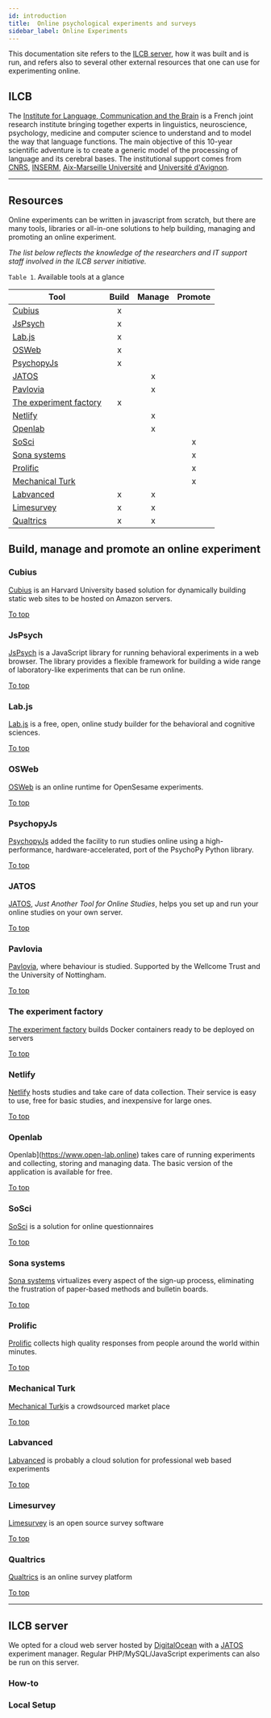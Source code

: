 ```yaml
---
id: introduction
title:  Online psychological experiments and surveys
sidebar_label: Online Experiments
---
```


This documentation site refers to the [ILCB server](https://ilc-online-test.net), how it was built and is run, and refers also to several other external resources that one can use for experimenting online.

## ILCB

The [Institute for Language, Communication and the Brain](https://www.ilcb.fr) is a French joint research institute bringing together experts in linguistics, neuroscience, psychology, medicine and computer science to understand and to model the way that language functions. The main objective of this 10-year scientific adventure is to create a generic model of the processing of language and its cerebral bases. The institutional support comes from [CNRS](http://www.cnrs.fr), [INSERM](https://www.inserm.fr), [Aix-Marseille Université](https://www.univ-amu.fr) and [Université d'Avignon](http://univ-avignon.fr).


---

## Resources

Online experiments can be written in javascript from scratch, but there are many tools, libraries or all-in-one solutions to help building, managing and promoting an online experiment.

_The list below reflects the knowledge of the researchers and IT support staff involved in the ILCB server initiative._


`Table 1`. Available tools at a glance


| Tool        |      Build      |   Manage |  Promote |
| ------------- | :-----------: | :-----: | :-----: |
| [Cubius](/docs/introduction#cubius)                      | x |   |   |
| [JsPsych](/docs/introduction#jspsych)                    | x |   |   |
| [Lab.js](/docs/introduction#labjs)                       | x |   |   |
| [OSWeb](/docs/introduction#osweb)                        | x |   |   |
| [PsychopyJs](introduction#psychopyjs)                    | x |   |   |
| [JATOS](/docs/introduction#jatos)                        |   | x |   |
| [Pavlovia](/docs/introduction#pavlovia)                  |   | x |   |
| [The experiment factory](/docs/introduction#the-experiment-factory)         | x | | |
| [Netlify](/docs/introduction#netlify)                    |   | x |   |
| [Openlab](/docs/introduction#openlab)                    |   | x |   |
| [SoSci](/docs/introduction#sosci)                        |   |   | x |
| [Sona systems](/docs/introduction#sona-systems)          |   |   | x |
| [Prolific](/docs/introduction#prolific)                  |   |   | x |
| [Mechanical Turk](/docs/introduction#mechanical-turk)    |   |   | x |
| [Labvanced](/docs/introduction#labvanced)                | x | x |   |
| [Limesurvey](/docs/introduction#limesurvey)              | x | x |   |
| [Qualtrics](/docs/introduction#qualtrics)                | x | x |   |



## Build, manage and promote an online experiment

### Cubius

[Cubius](https://github.com/lina128/cubius) is an Harvard University based solution for dynamically building static web sites to be hosted on Amazon servers.

[To top](/docs/introduction#resources)


### JsPsych

[JsPsych](https://www.jspsych.org)
is a JavaScript library for running behavioral experiments in a web browser. The library provides a flexible framework for building a wide range of laboratory-like experiments that can be run online.

[To top](/docs/introduction#resources)


### Lab.js

[Lab.js](https://lab.js.org) is a free, open, online study builder for the behavioral and cognitive sciences.

[To top](/docs/introduction#resources)


### OSWeb

[OSWeb](https://github.com/shyras/osweb/) is an online runtime for OpenSesame experiments.

[To top](/docs/introduction#resources)


### PsychopyJs

[PsychopyJs](https://www.psychopy.org) added the facility to run studies online using a high-performance, hardware-accelerated, port of the PsychoPy Python library.

[To top](/docs/introduction#resources)



### JATOS

[JATOS](http://www.jatos.org), _Just Another Tool for Online Studies_, helps you set up and run your online studies on your own server.

[To top](/docs/introduction#resources)


### Pavlovia

[Pavlovia](https://pavlovia.org), where behaviour is studied. Supported by the Wellcome Trust and the University of Nottingham.

[To top](/docs/introduction#resources)


### The experiment factory

[The experiment factory](https://expfactory.github.io) builds Docker containers ready to be deployed on servers

[To top](/docs/introduction#resources)


### Netlify

[Netlify](https://www.netlify.com) hosts studies and take care of data collection. Their service is easy to use, free for basic studies, and inexpensive for large ones.

[To top](/docs/introduction#resources)


### Openlab

Openlab](https://www.open-lab.online) takes care of running experiments and collecting, storing and managing data. The basic version of the application is available for free.

[To top](/docs/introduction#resources)


### SoSci
[SoSci](https://www.soscisurvey.de) is a solution for online questionnaires

[To top](/docs/introduction#resources)


### Sona systems

[Sona systems](http://www.sona-systems.com/participant-recruitment.aspx) virtualizes every aspect of the sign-up process, eliminating the frustration of paper-based methods and bulletin boards.

[To top](/docs/introduction#resources)


### Prolific

[Prolific](https://www.prolific.co) collects high quality responses from people around the world within minutes.

[To top](/docs/introduction#resources)


###  Mechanical Turk

[Mechanical Turk](https://www.mturk.com)is a crowdsourced market place

[To top](/docs/introduction#resources)


### Labvanced

[Labvanced](https://www.labvanced.com) is probably a cloud solution for professional web based experiments

[To top](/docs/introduction#resources)


### Limesurvey

[Limesurvey](https://www.limesurvey.org) is an open source survey software

[To top](/docs/introduction#resources)


### Qualtrics

[Qualtrics](https://www.qualtrics.com) is an online survey platform

[To top](/docs/introduction#resources)


---



## ILCB server

We opted for a cloud web server hosted by [DigitalOcean](https://www.digitalocean.com) with a [JATOS](http://www.jatos.org) experiment manager. Regular PHP/MySQL/JavaScript experiments can also be run on this server.


### How-to

### Local Setup
